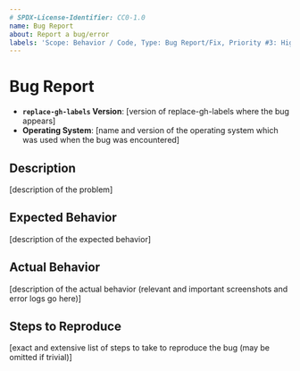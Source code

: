 ```yaml
---
# SPDX-License-Identifier: CC0-1.0
name: Bug Report
about: Report a bug/error
labels: 'Scope: Behavior / Code, Type: Bug Report/Fix, Priority #3: High, Status #1: Requested'
---
```


# Bug Report #

* **`replace-gh-labels` Version**: [version of replace-gh-labels where the bug appears]
* **Operating System**: [name and version of the operating system which was used when the bug was encountered]

## Description ##

[description of the problem]

## Expected Behavior ##

[description of the expected behavior]

## Actual Behavior ##

[description of the actual behavior (relevant and important screenshots and error logs go here)]

## Steps to Reproduce ##

[exact and extensive list of steps to take to reproduce the bug (may be omitted if trivial)]
